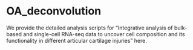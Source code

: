 # OA_deconvolution

We provide the detailed analysis scripts for “Integrative analysis of bulk-based and single-cell RNA-seq data to uncover cell composition and its functionality in different articular cartilage injuries” here.

